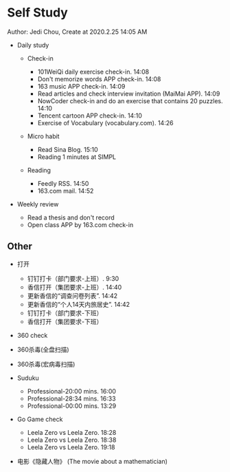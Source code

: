 # Self Study

Author: Jedi Chou, Create at 2020.2.25 14:05 AM

* Daily study
  * Check-in
    * 101WeiQi daily exercise check-in. 14:08
    * Don't memorize words APP check-in. 14:08
    * 163 music APP check-in. 14:09
    * Read articles and check interview invitation (MaiMai APP). 14:09
    * NowCoder check-in and do an exercise that contains 20 puzzles. 14:10
    * Tencent cartoon APP check-in. 14:10
    * Exercise of Vocabulary (vocabulary.com). 14:26

  * Micro habit
    * Read Sina Blog. 15:10
    * Reading 1 minutes at SIMPL

  * Reading
    * Feedly RSS. 14:50
    * 163.com mail. 14:52

* Weekly review
  * Read a thesis and don't record
  * Open class APP by 163.com check-in

## Other

* 打开
  * 钉钉打卡（部门要求-上班）. 9:30
  * 香信打开（集团要求-上班）. 14:40
  * 更新香信的“调查问卷列表”. 14:42
  * 更新香信的“个人14天内旅居史”. 14:42
  * 钉钉打卡（部门要求-下班）
  * 香信打开（集团要求-下班）

* 360 check
* 360杀毒(全盘扫描)
* 360杀毒(宏病毒扫描)

* Suduku
  * Professional-20:00 mins. 16:00
  * Professional-28:34 mins. 16:33
  * Professional-00:00 mins. 13:29

* Go Game check
  * Leela Zero vs Leela Zero. 18:28
  * Leela Zero vs Leela Zero. 18:38
  * Leela Zero vs Leela Zero. 19:18

* 电影《隐藏人物》 (The movie about a mathematician)
